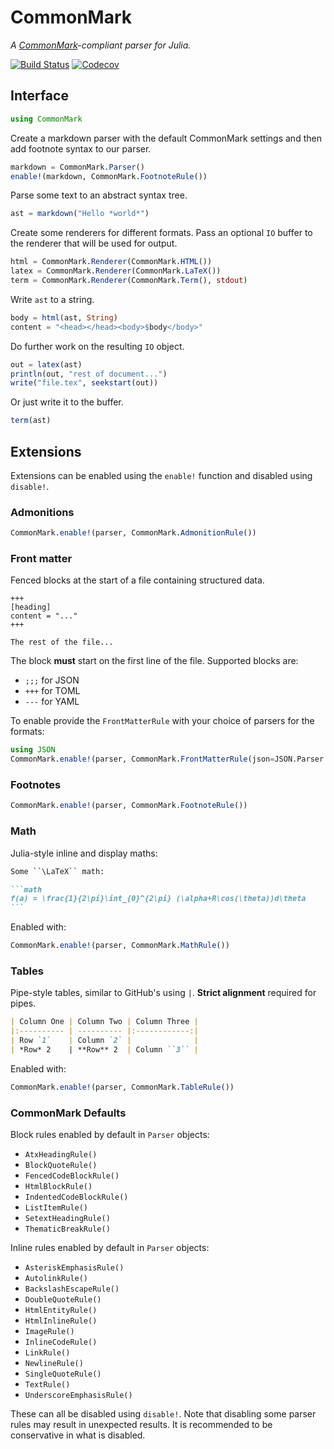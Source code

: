 # CommonMark

*A [CommonMark](https://spec.commonmark.org/current/)-compliant parser for Julia.*

[![Build Status](https://travis-ci.org/MichaelHatherly/CommonMark.jl.svg?branch=master)](https://travis-ci.org/MichaelHatherly/CommonMark.jl)
[![Codecov](https://codecov.io/gh/MichaelHatherly/CommonMark.jl/branch/master/graph/badge.svg)](https://codecov.io/gh/MichaelHatherly/CommonMark.jl)

## Interface

```julia
using CommonMark
```

Create a markdown parser with the default CommonMark settings and then add
footnote syntax to our parser.

```julia
markdown = CommonMark.Parser()
enable!(markdown, CommonMark.FootnoteRule())
```

Parse some text to an abstract syntax tree.

```julia
ast = markdown("Hello *world*")
```

Create some renderers for different formats. Pass an optional `IO` buffer to the
renderer that will be used for output.

```julia
html = CommonMark.Renderer(CommonMark.HTML())
latex = CommonMark.Renderer(CommonMark.LaTeX())
term = CommonMark.Renderer(CommonMark.Term(), stdout)
```

Write `ast` to a string.

```julia
body = html(ast, String)
content = "<head></head><body>$body</body>"
```

Do further work on the resulting `IO` object.

```julia
out = latex(ast)
println(out, "rest of document...")
write("file.tex", seekstart(out))
```

Or just write it to the buffer.

```julia
term(ast)
```

## Extensions

Extensions can be enabled using the `enable!` function and disabled using `disable!`.

### Admonitions

```julia
CommonMark.enable!(parser, CommonMark.AdmonitionRule())
```

### Front matter

Fenced blocks at the start of a file containing structured data.

```
+++
[heading]
content = "..."
+++

The rest of the file...
```

The block **must** start on the first line of the file. Supported blocks are:

  - `;;;` for JSON
  - `+++` for TOML
  - `---` for YAML

To enable provide the `FrontMatterRule` with your choice of parsers for the formats:

```julia
using JSON
CommonMark.enable!(parser, CommonMark.FrontMatterRule(json=JSON.Parser.parse))
```

### Footnotes

```julia
CommonMark.enable!(parser, CommonMark.FootnoteRule())
```

### Math

Julia-style inline and display maths:

````markdown
Some ``\LaTeX`` math:

```math
f(a) = \frac{1}{2\pi}\int_{0}^{2\pi} (\alpha+R\cos(\theta))d\theta
```
````

Enabled with:

```julia
CommonMark.enable!(parser, CommonMark.MathRule())
```

### Tables

Pipe-style tables, similar to GitHub's using `|`. **Strict alignment** required for pipes.

```markdown
| Column One | Column Two | Column Three |
|:---------- | ---------- |:------------:|
| Row `1`    | Column `2` |              |
| *Row* 2    | **Row** 2  | Column ``3`` |
```

Enabled with:

```julia
CommonMark.enable!(parser, CommonMark.TableRule())
```

### CommonMark Defaults

Block rules enabled by default in `Parser` objects:

  - `AtxHeadingRule()`
  - `BlockQuoteRule()`
  - `FencedCodeBlockRule()`
  - `HtmlBlockRule()`
  - `IndentedCodeBlockRule()`
  - `ListItemRule()`
  - `SetextHeadingRule()`
  - `ThematicBreakRule()`

Inline rules enabled by default in `Parser` objects:

  - `AsteriskEmphasisRule()`
  - `AutolinkRule()`
  - `BackslashEscapeRule()`
  - `DoubleQuoteRule()`
  - `HtmlEntityRule()`
  - `HtmlInlineRule()`
  - `ImageRule()`
  - `InlineCodeRule()`
  - `LinkRule()`
  - `NewlineRule()`
  - `SingleQuoteRule()`
  - `TextRule()`
  - `UnderscoreEmphasisRule()`

These can all be disabled using `disable!`. Note that disabling some parser
rules may result in unexpected results. It is recommended to be conservative in
what is disabled.
